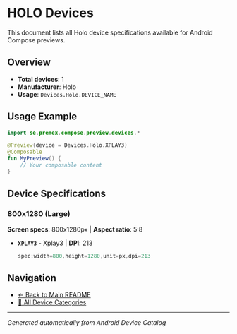 # HOLO Devices

This document lists all Holo device specifications available for Android Compose previews.

## Overview

- **Total devices**: 1
- **Manufacturer**: Holo
- **Usage**: `Devices.Holo.DEVICE_NAME`

## Usage Example

```kotlin
import se.premex.compose.preview.devices.*

@Preview(device = Devices.Holo.XPLAY3)
@Composable
fun MyPreview() {
    // Your composable content
}
```

## Device Specifications

### 800x1280 (Large)

**Screen specs**: 800x1280px | **Aspect ratio**: 5:8

- **`XPLAY3`** - Xplay3 | **DPI**: 213
  ```kotlin
  spec:width=800,height=1280,unit=px,dpi=213
  ```

## Navigation

- [← Back to Main README](../../README.md)
- [📱 All Device Categories](../README.md)

---
*Generated automatically from Android Device Catalog*
